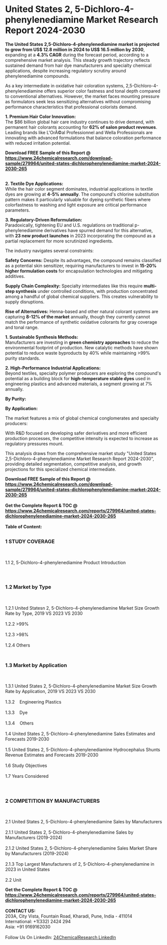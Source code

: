 <h1>United States 2, 5-Dichloro-4-phenylenediamine Market Research Report 2024-2030</h1><p><strong>The United States 2,5-Dichloro-4-phenylenediamine market is projected to grow from US$ 12.8 million in 2024 to US$ 16.5 million by 2030</strong>, expanding at a <strong>4.3% CAGR</strong> during the forecast period, according to a comprehensive market analysis. This steady growth trajectory reflects sustained demand from hair dye manufacturers and specialty chemical applications, despite increasing regulatory scrutiny around phenylenediamine compounds.</p><p>As a key intermediate in oxidative hair coloration systems, 2,5-Dichloro-4-phenylenediamine offers superior color fastness and tonal depth compared to conventional alternatives. However, the market faces mounting pressure as formulators seek less sensitizing alternatives without compromising performance characteristics that professional colorists demand.</p><p><strong>1. Premium Hair Color Innovation:</strong><br>
The $86 billion global hair care industry continues to drive demand, with permanent hair colorants accounting for <strong>62% of salon product revenues</strong>. Leading brands like L'OrÃ©al Professionnel and Wella Professionals are innovating with advanced formulations that balance coloration performance with reduced irritation potential.</p><div><b>Download FREE Sample of this Report @ 
            <a href="https://www.24chemicalresearch.com/download-sample/279964/united-states-dichlorophenylenediamine-market-2024-2030-265">
            https://www.24chemicalresearch.com/download-sample/279964/united-states-dichlorophenylenediamine-market-2024-2030-265</a></b></div><br><p><strong>2. Textile Dye Applications:</strong><br>
While the hair color segment dominates, industrial applications in textile dyes are growing at <strong>4-5% annually</strong>. The compound's chlorine substitution pattern makes it particularly valuable for dyeing synthetic fibers where colorfastness to washing and light exposure are critical performance parameters.</p><p><strong>3. Regulatory-Driven Reformulation:</strong><br>
Paradoxically, tightening EU and U.S. regulations on traditional p-phenylenediamine derivatives have spurred demand for this alternative, with <strong>23 new product launches</strong> in 2023 incorporating the compound as a partial replacement for more scrutinized ingredients.</p><p>The industry navigates several constraints:</p><p><strong>Safety Concerns:</strong> Despite its advantages, the compound remains classified as a potential skin sensitizer, requiring manufacturers to invest in <strong>15-20% higher formulation costs</strong> for encapsulation technologies and mitigating additives.</p><p><strong>Supply Chain Complexity:</strong> Specialty intermediates like this require <strong>multi-step synthesis</strong> under controlled conditions, with production concentrated among a handful of global chemical suppliers. This creates vulnerability to supply disruptions.</p><p><strong>Rise of Alternatives:</strong> Henna-based and other natural colorant systems are capturing <strong>8-12% of the market</strong> annually, though they currently cannot match the performance of synthetic oxidative colorants for gray coverage and tonal range.</p><p><strong>1. Sustainable Synthesis Methods:</strong><br>
Manufacturers are investing in <strong>green chemistry approaches</strong> to reduce the environmental footprint of production. New catalytic methods have shown potential to reduce waste byproducts by 40% while maintaining &gt;99% purity standards.</p><p><strong>2. High-Performance Industrial Applications:</strong><br>
Beyond textiles, specialty polymer producers are exploring the compound's potential as a building block for <strong>high-temperature stable dyes</strong> used in engineering plastics and advanced materials, a segment growing at 7% annually.</p><p><strong>By Purity:</strong></p><p><strong>By Application:</strong></p><p>The market features a mix of global chemical conglomerates and specialty producers:</p><p>With R&amp;D focused on developing safer derivatives and more efficient production processes, the competitive intensity is expected to increase as regulatory pressures mount.</p><p>This analysis draws from the comprehensive market study "United States 2,5-Dichloro-4-phenylenediamine Market Research Report 2024-2030", providing detailed segmentation, competitive analysis, and growth projections for this specialized chemical intermediate.</p><div><b>Download FREE Sample of this Report @ 
            <a href="https://www.24chemicalresearch.com/download-sample/279964/united-states-dichlorophenylenediamine-market-2024-2030-265">
            https://www.24chemicalresearch.com/download-sample/279964/united-states-dichlorophenylenediamine-market-2024-2030-265</a></b></div><br><div><b>Get the Complete Report & TOC @ 
            <a href="https://www.24chemicalresearch.com/reports/279964/united-states-dichlorophenylenediamine-market-2024-2030-265">
            https://www.24chemicalresearch.com/reports/279964/united-states-dichlorophenylenediamine-market-2024-2030-265</a></b></div><br>
            <b>Table of Content:</b><p><h2><span style="font-size:16px"><strong>1 STUDY COVERAGE</strong></span></h2><br />
<p>1.1 2, 5-Dichloro-4-phenylenediamine Product Introduction</p><br />
<h2><span style="font-size:16px"><strong>1.2 Market by Type</strong></span></h2><br />
<p>1.2.1 United Statesn 2, 5-Dichloro-4-phenylenediamine Market Size Growth Rate by Type, 2019 VS 2023 VS 2030<br /><br />
1.2.2 >99%&nbsp;&nbsp; &nbsp;<br /><br />
1.2.3 >98%<br /><br />
1.2.4 Others<br /><br />
<h2><span style="font-size:16px"><strong>1.3 Market by Application</strong></span></h2><br />
<p>1.3.1 United States 2, 5-Dichloro-4-phenylenediamine Market Size Growth Rate by Application, 2019 VS 2023 VS 2030<br /><br />
1.3.2&nbsp;&nbsp; &nbsp;Engineering Plastics<br /><br />
1.3.3&nbsp;&nbsp; &nbsp;Dye<br /><br />
1.3.4&nbsp;&nbsp; &nbsp;Others<br /><br />
1.4 United States 2, 5-Dichloro-4-phenylenediamine Sales Estimates and Forecasts 2019-2030<br /><br />
1.5 United States 2, 5-Dichloro-4-phenylenediamine Hydrocephalus Shunts Revenue Estimates and Forecasts 2019-2030<br /><br />
1.6 Study Objectives<br /><br />
1.7 Years Considered</p><br />
<h2><span style="font-size:16px"><strong>2 COMPETITION BY MANUFACTURERS</strong></span></h2><br />
<p>2.1 United States 2, 5-Dichloro-4-phenylenediamine Sales by Manufacturers<br /><br />
2.1.1 United States 2, 5-Dichloro-4-phenylenediamine Sales by Manufacturers (2019-2024)<br /><br />
2.1.2 United States 2, 5-Dichloro-4-phenylenediamine Sales Market Share by Manufacturers (2019-2024)<br /><br />
2.1.3 Top Largest Manufacturers of 2, 5-Dichloro-4-phenylenediamine in 2023 in United States<br /><br />
2.2 Unit</p><div><b>Get the Complete Report & TOC @ 
            <a href="https://www.24chemicalresearch.com/reports/279964/united-states-dichlorophenylenediamine-market-2024-2030-265">
            https://www.24chemicalresearch.com/reports/279964/united-states-dichlorophenylenediamine-market-2024-2030-265</a></b></div><br><b>CONTACT US:</b><br>
            203A, City Vista, Fountain Road, Kharadi, Pune, India - 411014<br>
            International: +1(332) 2424 294<br>
            Asia: +91 9169162030 <br><br>
            Follow Us On LinkedIn: <a href="https://www.linkedin.com/company/24chemicalresearch/">24ChemicalResearch LinkedIn</a>